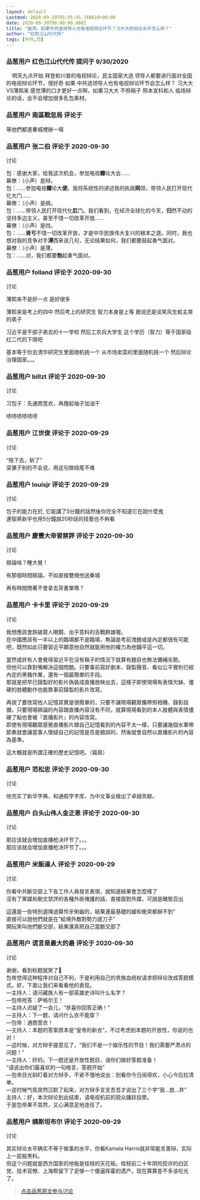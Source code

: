 ```yaml
---
layout: default
Lastmod: 2020-09-29T05:55:45.740810+00:00
date: 2020-09-30T00:00:00.000Z
title: "脑洞，如果中共选领导人也有电视辩论环节？习大大的辩论水平怎么样？"
author: "红色江山代代传"
tags: [中共,包]
---
```



### 品葱用户 **红色江山代代传** 提问于 9/30/2020
    
    明天九点开始 拜登和川普的电视辩论，民主国家大选 领导人都要进行面对全国的电视辩论环节，很好奇 如果 中共选领导人也有电视辩论环节会怎么样？ 习大大VS薄熙来 感觉薄的口才更好一点啊，如果习大大 不照稿子 照本宣科和人 临场辩论的话，会不会增加很多乳包素材。
    
                

### 品葱用户 **南區戰忽局** 评论于 
        
等他們都進秦城裡辦一場
        
                

### 品葱用户 **张二伯** 评论于 2020-09-30
讨论

        
包：感谢大家，给我这次机会，参加电视**瓣**论大会……  
幕僚：（小声）是辩。  
包：……参加电视**瓣**论大**便**。我将系统性的讲述我的执政**网**领，带领人民打开现代化大门……  
幕僚：（小声）是纲。  
包：……带领人民打开现代化**肛**门。我们看到，在经济全球化的今天，**归**然不动的坚持多边主义，甚至不惜一切改革开放……  
幕僚：（小声）是岿。  
包：……**肾亏**不惜一切改革开放，才是中华民族伟大复兴的根本之道。同时，我也想对我的竞争对手**溥**西来说几句，无论结果如何，我们都要鼓起勇气面对。  
幕僚：（小声）是薄。  
包：……对，我们都要**勃**起勇气面对。
        
                

### 品葱用户 **folland** 评论于 2020-09-30
讨论

        
薄熙来不是好一点 是好很多   
  
薄熙来是考上的四中 然后考上的研究生 智力本身是上等 据说还是谈笑风生蛤主席的弟子  
  
习近平是干部子弟去的十一学校 然后工农兵大学生 这个学历（智力）等于国家级红二代的下限吧  
  
基本等于你去清华研究生里面随机挑一个 从市场卖菜的里面随机挑一个 然后辩论治理国家。。。
        
                

### 品葱用户 **billzt** 评论于 2020-09-30
讨论

        
习包子：先通商宽衣，再撸起袖子加油干  
  
啧啧啧啧啧啧
        
                

### 品葱用户 **江世俊** 评论于 2020-09-29
讨论

        
“拖下去，斩了”  
梁骡子别的不会说，用这句做结尾不难
        
                

### 品葱用户 **louisjr** 评论于 2020-09-29
讨论

        
包子的能力在於, 它能講了5分鐘的話然後你完全不知道它在說什麼鬼  
連智將新宇也用5分鐘說20秒話的技藝也不夠看
        
                

### 品葱用户 **慶豐大帝習禁評** 评论于 2020-09-30
讨论

        
辯論啥？睡大覺！  
  
有那個時間辯論，不如直接雙規他送秦城  
  
再有時間閒著不會拿去背書單嗎？
        
                

### 品葱用户 **卡卡里** 评论于 2020-09-29
讨论

        
我想應該會跌破眾人眼鏡、出乎意料的舌戰群雄喔。  
在中國應該有一半以上的臨場都不是臨場，無論是考前洩題或是內定都很有可能吧，既然如此只要習近平願意他自然就能用他的權力為他鋪平這一切。  
  
當然或許有人會覺得習近平在沒有稿子的情況下就算有題目也無法彌補劣勢。  
但他可以靠對嘴解決這個問題。只要事前寫好劇本、錄製聲音、看似公平實則已經內定的黑箱作業，還有一個最簡單的手段。  
那就是把早已錄製好的影片偽裝成直播放映出去，這樣子即使現場有表情欠缺、僵硬的肢體動作也能靠事前錄製的影片改寫。  
  
再說了要改寫他人記憶其實是很簡單的，只要不讓現場觀眾攜帶照相機、錄影設備，只要現場辯論的內容跟直播內容沒有不同，就算現場看到的本人肢體與表情僵硬了點也會被『直播影片』的內容改寫。  
即使有現場觀眾感覺直播影片跟自己記憶看到的內容不太一樣，只要讓幾個水軍帶節奏就會讓當事人懷疑自己的記憶是否是錯誤的，然後就會自然以直播影片的內容為基準。  
  
這大概就是所謂正確的歷史記憶吧。（聳肩）
        
                

### 品葱用户 **范松忠** 评论于 2020-09-30
讨论

        
他充实了新华字典，和通假字字库，为中文事业做出了卓越贡献。
        
                

### 品葱用户 **白头山伟人金正恩** 评论于 2020-09-30
讨论

        
那应该就会增加直播枪决环节了。。。  
那应该就会增加直播枪决环节了。。。
        
                

### 品葱用户 **米飯達人** 评论于 2020-09-29
讨论

        
你看中共斷交部上下各工作人員發言表現，就知道結果會怎麼樣了  
沒有了黨媒和刪文禁評的各種外掛掩護的話，直接面對外媒，可說是醜態百出  
  
這還是一些特別選擇過算伶牙俐齒的，結果連最基礎的緩和衝突都辦不到”  
直接可以說他們就是在“給境外敵對勢力遞刀子”  
開玩笑叫他們斷交部，結果還真把自己當斷交部了
        
                

### 品葱用户 **谎言是最大的最** 评论于 2020-09-30
讨论

        
谢谢，看到标题就笑了🤗  
包帝觉得这种程序对自己不利，于是利用自己的贵族血统权请求把辩论改成答题模式。好，下面让我们来看看他的表现。  
—主持人：请问藏族人有一部英雄史诗叫什么名字？  
—包帝抢答：萨格尔王！  
—主持人迟疑了一会儿，“恭喜你回答正确！”  
—主持人：下一题，请问什么衣不能穿？  
—包帝：通商宽衣！  
—主持人：本题的答案原本是“皇帝的新衣”，不过考虑到本题的开放性，你说的也对！  
—这时候，对方辩手提意见了，“我们不是一个娱乐性的节目！我们需要严肃点的问题！”  
—主持人：好的。下一题还是开放性题目，请你们做好答题准备！  
“请说出你们最喜欢的一句格言，答题开始”  
—包帝目光斜盯着对方辩手，不紧不慢地说出：别看你今日闹得欢，小心今后拉清单。  
—这时候气氛突然沉默了起来，对方辩手支支吾吾才说出了三个字“我…放…弃”  
主持人：好，本次辩论到此结束，请电视机前的观众踊跃投票。  
于是包帝果不其然，又心满意足地连任了。
        
                

### 品葱用户 **姨斯坦布尔** 评论于 2020-09-29
讨论

        
其实辩论水平确实不等于做事的水平，你看Kamala Harris就非常能言善辩，实际上一屁股黑料。  
但这个问题就是西方国家的地板是桂枝的天花板。桂枝前二十年阴险狡诈的白区党、技术官僚、上海帮留下了足够一个傻逼挥霍的遗产。现在算算差不多该吃光了。
        
                





> [点击品葱原文参与讨论](https://pincong.rocks/question/31571)

